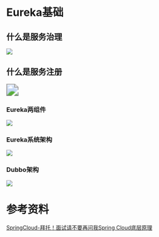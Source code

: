 # Eureka基础



## 什么是服务治理

![](https://xinqianpingtaib2btest.oss-cn-shenzhen.aliyuncs.com/xinqianpingtaib2btest/blogimg/2020/微信截图_20200403203652.jpg)

## 什么是服务注册

<img src="https://xinqianpingtaib2btest.oss-cn-shenzhen.aliyuncs.com/xinqianpingtaib2btest/blogimg/2020/微信截图_20200403204002.jpg" style="zoom: 200%;" />



### Eureka两组件

![](https://xinqianpingtaib2btest.oss-cn-shenzhen.aliyuncs.com/xinqianpingtaib2btest/blogimg/2020/微信截图_20200403204728.jpg)

### Eureka系统架构

![](https://xinqianpingtaib2btest.oss-cn-shenzhen.aliyuncs.com/xinqianpingtaib2btest/blogimg/2020/微信截图_20200403201711.jpg)



### Dubbo架构

![](https://xinqianpingtaib2btest.oss-cn-shenzhen.aliyuncs.com/xinqianpingtaib2btest/blogimg/2020/微信截图_20200403204411.jpg)









# 参考资料

[SpringCloud-拜托！面试请不要再问我Spring Cloud底层原理](https://blog.csdn.net/Anbang713/article/details/85370080)